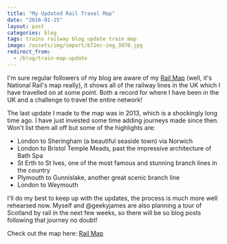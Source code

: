 ```yaml
---
title: "My Updated Rail Travel Map"
date: "2016-01-25"
layout: post
categories: blog
tags: trains railway blog update train map
image: /assets/img/import/b72ec-img_3070.jpg
redirect_from:
  - /blog/train-map-update
---
```


I'm sure regular followers of my blog are aware of my [Rail Map](/menu/railmap.html) (well, it's National Rail's map really), it shows all of the railway lines in the UK which I have travelled on at some point. Both a record for where I have been in the UK and a challenge to travel the entire network! 

The last update I made to the map was in 2013, which is a shockingly long time ago. I have just invested some time adding journeys made since then. Won't list them all off but some of the highlights are:

- London to Sheringham (a beautiful seaside town) via Norwich 
- London to Bristol Temple Meads, past the impressive architecture of Bath Spa
- St Erth to St Ives, one of the most famous and stunning branch lines in the country
- Plymouth to Gunnislake, another great scenic branch line 
- London to Weymouth

I'll do my best to keep up with the updates, the process is much more well rehearsed now. Myself and @geekyjames are also planning a tour of Scotland by rail in the next few weeks, so there will be so blog posts following that journey no doubt! 

Check out the map here: [Rail Map](/menu/railmap.html)
